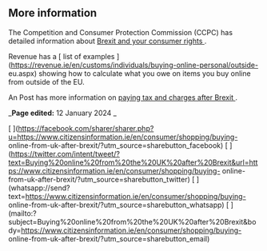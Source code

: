 ##  More information

The Competition and Consumer Protection Commission (CCPC) has detailed
information about [ Brexit and your consumer rights
](https://www.ccpc.ie/consumers/shopping/brexit/) .

Revenue has a [ list of examples
](https://revenue.ie/en/customs/individuals/buying-online-personal/outside-
eu.aspx) showing how to calculate what you owe on items you buy online from
outside of the EU.

An Post has more information on [ paying tax and charges after Brexit
](https://www.anpost.com/Post-Parcels/Receiving/Delivering-after-Brexit) .

_**Page edited:** 12 January 2024 _

[
](https://facebook.com/sharer/sharer.php?u=https://www.citizensinformation.ie/en/consumer/shopping/buying-
online-from-uk-after-brexit/?utm_source=sharebutton_facebook) [
](https://twitter.com/intent/tweet/?text=Buying%20online%20from%20the%20UK%20after%20Brexit&url=https://www.citizensinformation.ie/en/consumer/shopping/buying-
online-from-uk-after-brexit/?utm_source=sharebutton_twitter) [
](whatsapp://send?text=https://www.citizensinformation.ie/en/consumer/shopping/buying-
online-from-uk-after-brexit/?utm_source=sharebutton_whatsapp) [
](mailto:?subject=Buying%20online%20from%20the%20UK%20after%20Brexit&body=https://www.citizensinformation.ie/en/consumer/shopping/buying-
online-from-uk-after-brexit/?utm_source=sharebutton_email) [
](javascript:void\(0\))
